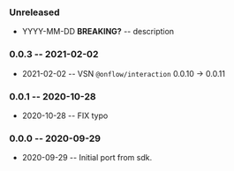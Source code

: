 ### Unreleased

- YYYY-MM-DD **BREAKING?** -- description

### 0.0.3 -- 2021-02-02

- 2021-02-02 -- VSN `@onflow/interaction` 0.0.10 -> 0.0.11

### 0.0.1 -- 2020-10-28

- 2020-10-28 -- FIX typo

### 0.0.0 -- 2020-09-29

- 2020-09-29 -- Initial port from sdk.
